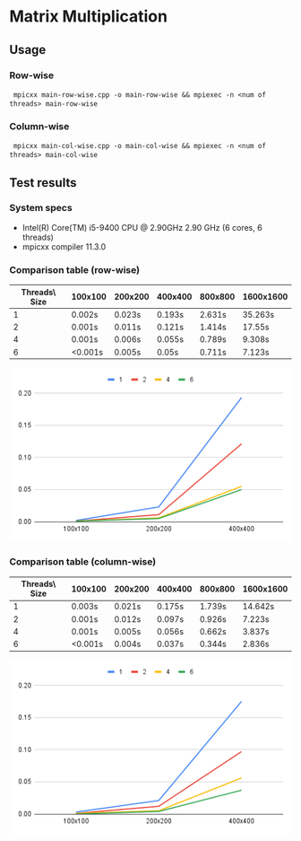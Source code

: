 # Matrix Multiplication

## Usage

### Row-wise

```console
 mpicxx main-row-wise.cpp -o main-row-wise && mpiexec -n <num of threads> main-row-wise
```

### Column-wise

```console
 mpicxx main-col-wise.cpp -o main-col-wise && mpiexec -n <num of threads> main-col-wise
```

## Test results

### System specs

- Intel(R) Core(TM) i5-9400 CPU @ 2.90GHz 2.90 GHz (6 cores, 6 threads)
- mpicxx compiler 11.3.0

### Comparison table (row-wise)

| Threads\ Size | 100x100 | 200x200 | 400x400 | 800x800 | 1600x1600 |
| ------------- | ------- | ------- | ------- | ------- | --------- |
| 1             | 0.002s  | 0.023s  | 0.193s  | 2.631s  | 35.263s   |
| 2             | 0.001s  | 0.011s  | 0.121s  | 1.414s  | 17.55s    |
| 4             | 0.001s  | 0.006s  | 0.055s  | 0.789s  | 9.308s    |
| 6             | <0.001s | 0.005s  | 0.05s   | 0.711s  | 7.123s    |

![visualization/row-wise-data.png](visualization/row-wise-data.png)

### Comparison table (column-wise)

| Threads\ Size | 100x100 | 200x200 | 400x400 | 800x800 | 1600x1600 |
| ------------- | ------- | ------- | ------- | ------- | --------- |
| 1             | 0.003s  | 0.021s  | 0.175s  | 1.739s  | 14.642s   |
| 2             | 0.001s  | 0.012s  | 0.097s  | 0.926s  | 7.223s    |
| 4             | 0.001s  | 0.005s  | 0.056s  | 0.662s  | 3.837s    |
| 6             | <0.001s | 0.004s  | 0.037s  | 0.344s  | 2.836s    |

![visualization/col-wise-data.png](visualization/col-wise-data.png)
